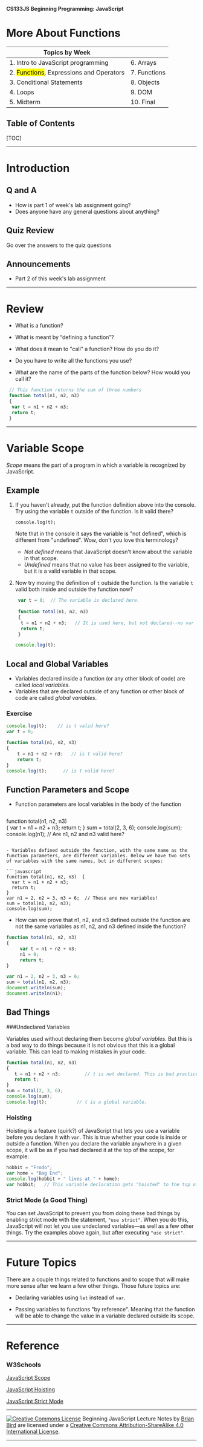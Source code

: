 **CS133JS Beginning Programming: JavaScript**

<h1>More About Functions</h1>



| Topics by Week                                       |              |
| ---------------------------------------------------- | ------------ |
| 1. Intro to JavaScript programming                   | 6. Arrays    |
| 2. <mark>Functions</mark>, Expressions and Operators | 7. Functions |
| 3. Conditional Statements                            | 8. Objects   |
| 4. Loops                                             | 9. DOM       |
| 5. Midterm                                           | 10. Final    |



<h2>Table of Contents</h2>

[TOC]

------

# Introduction

## Q and A

- How is part 1 of week's lab assignment going?
- Does anyone have any general questions about anything?

## Quiz Review

Go over the answers to the quiz questions

## Announcements

- Part 2 of this week's lab assignment

  

------

# Review

- What is a function? 

- What is meant by “defining a function”? 
- What does it mean to "call" a function?
  How do you do it?
- Do you have to write all the functions you use? 
- What are the name of the parts of the function below? 
  How would you call it?

```javascript
 // This function returns the sum of three numbers
 function total(n1, n2, n3)
 {
  var t = n1 + n2 + n3;
  return t;
 }
```



------

# Variable Scope

*Scope* means the part of a program in which a variable is recognized by JavaScript. 

## Example

1. If you haven't already, put the function definition above into the console. Try using the variable `t` outside of the function. Is it valid there?

   ```
   console.log(t);
   ```

   Note that in the console it says the variable is "not defined", which is different from "undefined". Wow, don't you love this terminology?

   - *Not defined* means that JavaScript doesn't know about the variable in that scope.
   - *Undefined* means that no value has been assigned to the variable, but it is a valid variable in that scope.

2. Now try moving the definition of `t` outside the function.  Is the variable `t` valid both inside and outside the function now?

   ```javascript
    var t = 0;  // The variable is declared here.
    
    function total(n1, n2, n3)
    {
     t = n1 + n2 + n3;   // It is used here, but not declared--no var keyword is used.
     return t;
    }
   
   console.log(t);
   ```

## Local and Global Variables

- Variables declared inside a function (or any other block of code) are called *local variables*.
- Variables that are declared outside of any function or other block of code are called *global variables*.

### Exercise

```javascript
console.log(t);    // is t valid here?
var t = 0;

function total(n1, n2, n3)
{
    t = n1 + n2 + n3;   // is t valid here?
    return t;
}
console.log(t);      // is t valid here?
```



## Function Parameters and Scope

- Function parameters are local variables in the body of the function

   ```javascript
function total(n1, n2, n3)  
{
    var t = n1 + n2 + n3; 
    return t;
}
sum = total(2, 3, 6);
console.log(sum);
console.log(n1); // Are n1, n2 and n3 valid here?
   ```

- Variables defined outside the function, with the same name as the function parameters, are different variables. Below we have two sets of variables with the same names, but in different scopes:

   ```javascript
function total(n1, n2, n3)  {
     var t = n1 + n2 + n3; 
     return t;
  }
   var n1 = 2, n2 = 3, n3 = 6;  // These are new variables!
   sum = total(n1, n2, n3);
   console.log(sum);
  ```
  
  - How can we prove that n1, n2, and n3 defined outside the function are not the same variables as n1, n2, and n3 defined inside the function?
  
  ```javascript
  function total(n1, n2, n3)  
  {
       var t = n1 + n2 + n3; 
       n1 = 0;
       return t;
  }
  
  var n1 = 2, n2 = 3, n3 = 6;
  sum = total(n1, n2, n3);
  document.writeln(sum);
  document.writeln(n1);
  ```
  
  

## Bad Things

###Undeclared Variables

Variables used without declaring them become *global variables*. But this is a bad way to do things because it is not obvious that this is a global variable.  This can lead to making mistakes in your code.

```javascript
function total(n1, n2, n3) 
{
   t = n1 + n2 + n3;         // t is not declared. This is bad practice.
   return t;
}
sum = total(2, 3, 6);
console.log(sum);
console.log(t);           // t is a global variable.
```

### Hoisting

Hoisting is a feature (quirk?) of JavaScript that lets you use a variable before you declare it with `var`. This is true whether your code is inside or outside a function. When you declare the variable anywhere in a given scope, it will be as if you had declared it at the top of the scope, for example:

```javascript
hobbit = "Frodo";
var home = "Bag End";
console.log(hobbit + " lives at " + home);
var hobbit;   // This variable declaration gets "hoisted" to the top of the code.
```

### Strict Mode (a Good Thing)

You can set JavaScript to prevent you from doing these bad things by enabling strict mode with the statement, `"use strict"`. When you do this, JavaScript will not let you use undeclared variables&mdash;as well as a few other things. Try the examples above again, but after executing `"use strict"`.



------

# Future Topics

There are a couple things related to functions and to scope that will make more sense after we learn a few other things. Those future topics are:

- Declaring variables using `let` instead of `var`.

- Passing variables to functions "by reference". Meaning that the function will be able to change the value in a variable declared outside its scope.

  

------

# Reference

### W3Schools

[JavaScript Scope](https://www.w3schools.com/js/js_scope.asp)

[JavaScript Hoisting](https://www.w3schools.com/js/js_hoisting.asp)

[JavaScript Strict Mode](https://www.w3schools.com/js/js_strict.asp)

------

[![Creative Commons License](https://i.creativecommons.org/l/by-sa/4.0/88x31.png)](http://creativecommons.org/licenses/by-sa/4.0/) Beginning JavaScript Lecture Notes by [Brian Bird](https://profbird.online) are licensed under a [Creative Commons Attribution-ShareAlike 4.0 International License](http://creativecommons.org/licenses/by-sa/4.0/). 

------------
   ```

   ```